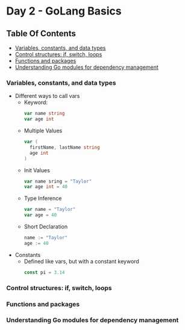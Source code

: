 # Day 2 - GoLang Basics

## Table Of Contents
- [Variables, constants, and data types](#variables-constants-and-data-types)
- [Control structures: if, switch, loops](#control-structures-if-switch-loops)
- [Functions and packages](#functions-and-packages)
- [Understanding Go modules for dependency management](#understanding-go-modules-for-dependency-management)

### Variables, constants, and data types
- Different ways to call vars
  - Keyword:
    ```go
    var name string
    var age int
    ```
  - Multiple Values
    ```go
    var (
      firstName, lastName string
      age int
    )
    ```
  - Init Values
    ```go
    var name sring = "Taylor"
    var age int = 40
    ```
  - Type Inference
    ```go
    var name = "Taylor"
    var age = 40
    ```
  - Short Declaration
    ```go
    name := "Taylor"
    age := 40
    ```
- Constants
  - Defined like vars, but with a constant keyword
    ```go
    const pi = 3.14
    ```
### Control structures: if, switch, loops

### Functions and packages

### Understanding Go modules for dependency management

